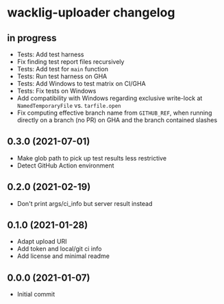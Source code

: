 # wacklig-uploader changelog


## in progress

- Tests: Add test harness
- Fix finding test report files recursively
- Tests: Add test for `main` function
- Tests: Run test harness on GHA
- Tests: Add Windows to test matrix on CI/GHA
- Tests: Fix tests on Windows
- Add compatibility with Windows regarding exclusive write-lock
  at `NamedTemporaryFile` vs. `tarfile.open`
- Fix computing effective branch name from `GITHUB_REF`, when
  running directly on a branch (no PR) on GHA and the branch
  contained slashes


## 0.3.0 (2021-07-01)

- Make glob path to pick up test results less restrictive
- Detect GitHub Action environment


## 0.2.0 (2021-02-19)

- Don't print args/ci_info but server result instead


## 0.1.0 (2021-01-28)

- Adapt upload URI
- Add token and local/git ci info
- Add license and minimal readme


## 0.0.0 (2021-01-07)

- Initial commit

